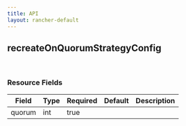 ```yaml
---
title: API
layout: rancher-default
---
```


## recreateOnQuorumStrategyConfig




​​
### Resource Fields

Field | Type | Required | Default | Description
---|---|---|---|---
quorum | int | true | <no value> | 

